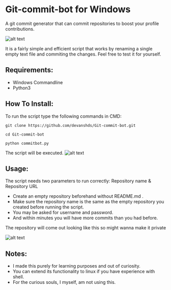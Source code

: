 # Git-commit-bot for Windows
A git commit generator that can commit repositories to boost your profile contributions.

![alt text](https://i.imgur.com/TYxWo2q.png)

It is a fairly simple and efficient script that works by renaming a single empty text file and commiting the changes. Feel free to test it for yourself.

## Requirements:
- Windows Commandline
- Python3


## How To Install:
To run the script type the following commands in CMD:
```
git clone https://github.com/devanshds/Git-commit-bot.git
```
```
cd Git-commit-bot
```
```
python commitbot.py
```
The script will be executed.
![alt text](https://i.imgur.com/L2MvLU2.png)

## Usage:
  The script needs two parameters to run correctly: Repository name & Repository URL
  - Create an empty repository beforehand without README.md .
  - Make sure the repository name is the same as the empty repository you created before running the script.
  - You may be asked for username and password.
  - And within minutes you will have more commits than you had before.
  
  The repository will come out looking like this so might wanna make it private
  
  ![alt text](https://i.imgur.com/JiqjXYf.png)

##  Notes:
  - I made this purely for learning purposes and out of curiosity. 
  - You can extend its functionality to linux if you have experience with shell.
  - For the curious souls, I myself, am not using this.
